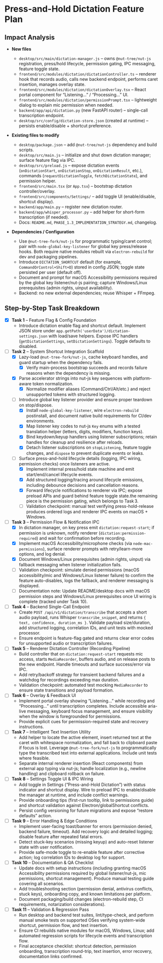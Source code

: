 # Press-and-Hold Dictation Feature Plan

## Impact Analysis

- **New files**
  - `desktop/src/main/dictation-manager.js` – owns `@nut-tree/nut-js` registration, press/hold lifecycle, permission gating, IPC messaging, feature toggle state.
  - `frontend/src/modules/dictation/dictationController.ts` – renderer hook that records audio, calls new backend endpoint, performs caret insertion, manages overlay state.
  - `frontend/src/modules/dictation/dictationOverlay.tsx` – React portal component for “Listening…” / “Processing…” UI.
  - `frontend/src/modules/dictation/permissionPrompt.tsx` – lightweight dialog to explain mic permission when needed.
  - `backend/app/api/dictation.py` (new FastAPI router) – single-call transcription endpoint.
  - `desktop/src/config/dictation-store.json` (created at runtime) – persists enable/disable + shortcut preference.

- **Existing files to modify**
  - `desktop/package.json` – add `@nut-tree/nut-js` dependency and build scripts.
  - `desktop/src/main.js` – initialize and shut down dictation manager; surface feature flag via IPC.
  - `desktop/src/preload.js` – expose dictation events (`onDictationStart`, `onDictationStop`, `onDictationResult`, etc.), commands (`requestDictationToggle`, `fetchDictationState`), and permission helper.
  - `frontend/src/main.tsx` (or `App.tsx`) – bootstrap dictation controller/overlay.
  - `frontend/src/components/Settings/` – add toggle UI (enable/disable, shortcut display).
  - `backend/app/main.py` – register new dictation router.
  - `backend/app/whisper_processor.py` – add helper for short-form transcription (if needed).
  - Docs: `README.md`, `PHASE_1.3_IMPLEMENTATION_STRATEGY.md`, changelog.

- **Dependencies / Configuration**
  - Use `@nut-tree-fork/nut-js` for programmatic typing/caret control; pair with `node-global-key-listener` for global key press/release hooks. Both require native modules rebuilt via `electron-rebuild` for dev and packaging pipelines.
  - Introduce `DICTATION_SHORTCUT` default (for example, `CommandOrControl+Shift+D`) stored in config JSON; toggle state persisted per user (default off).
  - Document and prompt for macOS Accessibility permissions required by the global key listener/nut-js pairing; capture Windows/Linux prerequisites (admin rights, uinput availability).
  - Backend: no new external dependencies; reuse Whisper + FFmpeg.
  
## Step-by-Step Task Breakdown

- [x] **Task 1** – Feature Flag & Config Foundation
  - Introduce dictation enable flag and shortcut default. Implement JSON store under `app.getPath('userData')/dictation-settings.json` with load/save helpers. Expose IPC handlers (`getDictationSettings`, `setDictationSettings`). Toggle defaults to disabled.
- [ ] **Task 2** – System Shortcut Integration Scaffold
  - [x] Lazy-load `@nut-tree-fork/nut-js`, cache keyboard handles, and guard startup when the dependency fails.
    - [x] Verify main-process bootstrap succeeds and records failure reasons when the dependency is missing.
  - [x] Parse accelerator strings into nut-js key sequences with platform-aware token normalization.
    - [x] Normalize modifier aliases (Command/Ctrl/Alt/etc.) and reject unsupported tokens with structured logging.
  - [ ] Introduce global key listener provider and ensure proper teardown on stop/dispose.
    - [x] Install `node-global-key-listener`, wire `electron-rebuild` postinstall, and document native build requirements for CI/dev environments.
    - [x] Map listener key codes to nut-js `Key` enums with a tested translation helper (letters, digits, modifiers, function keys).
    - [x] Bind keydown/keyup handlers using listener subscriptions; retain handles for cleanup and resilience after reloads.
    - [x] Detach listener subscriptions on `stopListening`, feature toggle changes, and `dispose` to prevent duplicate events or leaks.
  - [ ] Surface press-and-hold lifecycle details (logging, IPC wiring, permission checks) once listeners are active.
    - [x] Implement internal press/hold state machine and emit start/end/cancel lifecycle events.
    - [x] Add structured logging/tracing around lifecycle emissions, including debounce decisions and cancellation reasons.
    - [x] Forward lifecycle notifications to renderer via IPC; expose preload APIs and guard behind feature toggle state.the remaining piece is the permission gating, which belongs to Task 3.
    - [ ] Validation checkpoint: manual test verifying press-hold-release produces ordered logs and renderer IPC events on macOS + Windows.
- [ ] **Task 3** – Permission Flow & Notification IPC
  - [x] In dictation manager, on key press emit `dictation:request-start`; if permission is unknown, notify renderer (`dictation:permission-required`) and wait for confirmation before recording.
  - [x] Implement macOS Accessibility/microphone checks (via `node-mac-permissions`), surface renderer prompts with retry/learn-more options, and log denial.
  - [x] Document Windows/Linux prerequisites (admin rights, uinput) via fallback messaging when listener initialization fails.
  - [ ] Validation checkpoint: simulate denied permissions (macOS accessibility/mic and Windows/Linux listener failure) to confirm the feature auto-disables, logs the fallback, and renderer messaging is displayed.
  - [ ] Documentation note: Update README/desktop docs with macOS permission steps and Windows/Linux prerequisites once UI wiring is complete (tracked under Task 10).
- [ ] **Task 4** – Backend Single-Call Endpoint
  - Create `POST /api/v1/dictation/transcribe` that accepts a short audio payload, runs Whisper `transcribe_snippet`, and returns `{ text, confidence, duration_ms }`. Validate payload size/duration, add structured logging, correlation IDs, and unit tests with mocked processor.
  - Ensure endpoint is feature-flag gated and returns clear error codes for unsupported audio or transcription failures.
- [ ] **Task 5** – Renderer Dictation Controller (Recording Pipeline)
  - Build controller that on `dictation:request-start` requests mic access, starts `MediaRecorder`, buffers audio, and on release posts to the new endpoint. Handle timeouts and surface success/error via IPC.
  - Add retry/backoff strategy for transient backend failures and a watchdog for recordings exceeding max duration.
  - Validation checkpoint: automated test mocking `MediaRecorder` to ensure state transitions and payload formation.
- [ ] **Task 6** – Overlay & Feedback UI
  - Implement portal overlay showing “Listening…” while recording and “Processing…” until transcription completes. Include accessible aria-live messaging, keyboard focus management, and ensure visibility when the window is foregrounded for permissions.
  - Provide explicit cues for permission-required state and recovery instructions.
- [ ] **Task 7** – Intelligent Text Insertion Utility
  - Add helper to locate the active element, insert returned text at the caret with whitespace normalization, and fall back to clipboard paste if focus is lost. Leverage `@nut-tree-fork/nut-js` to programmatically type the transcribed text into external applications. Include unit tests where feasible.
  - Separate internal renderer insertion (React components) from external app typing via nut-js; handle localization (e.g., newline handling) and clipboard rollback on failure.
- [ ] **Task 8** – Settings Toggle UI & IPC Wiring
  - Add toggle in Settings (“Press-and-Hold Dictation”) with status indicator and shortcut display. Wire to preload IPC to enable/disable the manager at runtime, and include conflict warnings.
  - Provide onboarding tips (first-run tooltip, link to permissions guide) and shortcut validation against Electron/globalShortcut conflicts.
  - Persist config versioning for future migrations and expose “restore defaults” action.
- [ ] **Task 9** – Error Handling & Edge Conditions
  - Implement user-facing toast/banner for errors (permission denied, backend failure, timeout). Add recovery logic and detailed logging; disable feature after repeated fatal errors.
  - Detect stuck-key scenarios (missing keyup) and auto-reset listener state with user notification.
  - Provide safe-mode toggle to re-enable feature after corrective action; log correlation IDs to desktop log for support.
- [ ] **Task 10** – Documentation & QA Checklist
  - Update docs with setup instructions (including granting macOS Accessibility permissions required by global listener/nut-js, mic permissions, shortcut management). Produce manual testing guide covering all scenarios.
  - Add troubleshooting section (permission denial, antivirus conflicts, stuck keys), onboarding copy, and known limitations per platform.
  - Document packaging/build changes (electron-rebuild step, CI requirements, notarization considerations).
- [ ] **Task 11** – Validation & Regression Pass
  - Run desktop and backend test suites, lint/type-check, and perform manual smoke tests on supported OSes verifying system-wide shortcut, permission flow, and text insertion.
  - Ensure CI rebuilds native modules for macOS, Windows, Linux; add automated regression scripts for lifecycle events and transcription flow.
  - Final acceptance checklist: shortcut detection, permission onboarding, transcription round-trip, text insertion, error recovery, documentation links confirmed.
